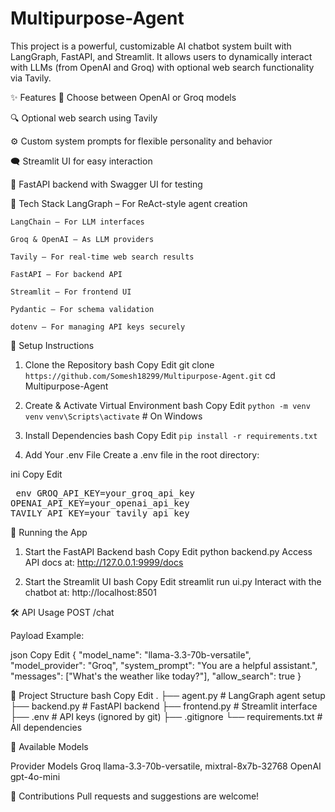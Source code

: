 # Multipurpose-Agent

This project is a powerful, customizable AI chatbot system built with LangGraph, FastAPI, and Streamlit. It allows users to dynamically interact with LLMs (from OpenAI and Groq) with optional web search functionality via Tavily.

✨ Features
🧠 Choose between OpenAI or Groq models

🔍 Optional web search using Tavily

⚙️ Custom system prompts for flexible personality and behavior

🗨️ Streamlit UI for easy interaction

🚀 FastAPI backend with Swagger UI for testing

🧩 Tech Stack
    LangGraph – For ReAct-style agent creation

    LangChain – For LLM interfaces

    Groq & OpenAI – As LLM providers

    Tavily – For real-time web search results

    FastAPI – For backend API

    Streamlit – For frontend UI

    Pydantic – For schema validation

    dotenv – For managing API keys securely

🔧 Setup Instructions

1. Clone the Repository
bash
Copy
Edit
git clone `https://github.com/Somesh18299/Multipurpose-Agent.git`
cd Multipurpose-Agent

2. Create & Activate Virtual Environment
bash
Copy
Edit
`python -m venv venv`
`venv\Scripts\activate`  # On Windows

3. Install Dependencies
bash
Copy
Edit
`pip install -r requirements.txt`

4. Add Your .env File
Create a .env file in the root directory:

ini
Copy
Edit
<pre> env GROQ_API_KEY=your_groq_api_key 
OPENAI_API_KEY=your_openai_api_key 
TAVILY_API_KEY=your_tavily_api_key </pre>

🚀 Running the App

1. Start the FastAPI Backend
bash
Copy
Edit
python backend.py
Access API docs at: http://127.0.0.1:9999/docs

2. Start the Streamlit UI
bash
Copy
Edit
streamlit run ui.py
Interact with the chatbot at: http://localhost:8501

🛠️ API Usage
POST /chat

Payload Example:

json
Copy
Edit
{
  "model_name": "llama-3.3-70b-versatile",
  "model_provider": "Groq",
  "system_prompt": "You are a helpful assistant.",
  "messages": ["What's the weather like today?"],
  "allow_search": true
}

📂 Project Structure
bash
Copy
Edit
.
├── agent.py           # LangGraph agent setup
├── backend.py         # FastAPI backend
├── frontend.py        # Streamlit interface
├── .env               # API keys (ignored by git)
├── .gitignore
└── requirements.txt   # All dependencies

📌 Available Models

Provider	Models
Groq	llama-3.3-70b-versatile, mixtral-8x7b-32768
OpenAI	gpt-4o-mini

🤝 Contributions
Pull requests and suggestions are welcome!